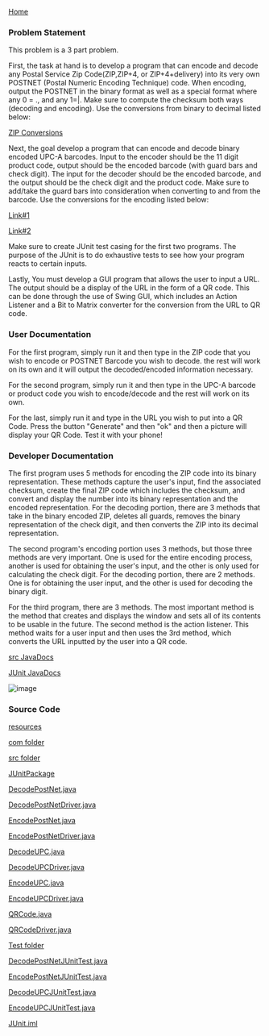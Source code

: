 [Home](https://github.com/mstensby)

### Problem Statement
This problem is a 3 part problem. 

First, the task at hand is to develop a program that can encode and decode any Postal Service Zip Code(ZIP,ZIP+4, or ZIP+4+delivery) into its very own POSTNET (Postal Numeric Encoding Technique) code. When encoding, output the POSTNET in the binary format as well as a special format where any 0 = ., and any 1=|. Make sure to compute the checksum both ways (decoding and encoding). Use the conversions from binary to decimal listed below:

[ZIP Conversions](https://uiowa.instructure.com/courses/207734/files/23406322/preview)

Next, the goal develop a program that can encode and decode binary encoded UPC-A barcodes. Input to the encoder should be the 11 digit product code, output should be the encoded barcode (with guard bars and check digit). The input for the decoder should be the encoded barcode, and the output should be the check digit and the product code. Make sure to add/take the guard bars into consideration when converting to and from the barcode. Use the conversions for the encoding listed below:

[Link#1](https://courses.cs.washington.edu/courses/cse370/01au/minirproject/TeamUPC/UPC.html)

[Link#2](https://en.wikipedia.org/wiki/Universal_Product_Code#Encoding)

Make sure to create JUnit test casing for the first two programs. The purpose of the JUnit is to do exhaustive tests to see how your program reacts to certain inputs. 

Lastly, You must develop a GUI program that allows the user to input a URL. The output should be a display of the URL in the form of a QR code. This can be done through the use of Swing GUI, which includes an Action Listener and a Bit to Matrix converter for the conversion from the URL to QR code. 

### User Documentation
For the first program, simply run it and then type in the ZIP code that you wish to encode or POSTNET Barcode you wish to decode. the rest will work on its own and it will output the decoded/encoded information necessary.

For the second program, simply run it and then type in the UPC-A barcode or product code you wish to encode/decode and the rest will work on its own. 

For the last, simply run it and type in the URL you wish to put into a QR Code. Press the button "Generate" and then "ok" and then a picture will display your QR Code. Test it with your phone!

### Developer Documentation
The first program uses 5 methods for encoding the ZIP code into its binary representation. These methods capture the user's input, find the associated checksum, create the final ZIP code which includes the checksum, and convert and display the number into its binary representation and the encoded representation. For the decoding portion, there are 3 methods that take in the binary encoded ZIP, deletes all guards, removes the binary representation of the check digit, and then converts the ZIP into its decimal representation.

The second program's encoding portion uses 3 methods, but those three methods are very important. One is used for the entire encoding process, another is used for obtaining the user's input, and the other is only used for calculating the check digit. For the decoding portion, there are 2 methods. One is for obtaining the user input, and the other is used for decoding the binary digit.

For the third program, there are 3 methods. The most important method is the method that creates and displays the window and sets all of its contents to be usable in the future. The second method is the action listener. This method waits for a user input and then uses the 3rd method, which converts the URL inputted by the user into a QR code. 

[src JavaDocs](http://localhost:8400/mstensby/oral_exam1/JUnit/doc/JUnitPackage/package-summary.html)

[JUnit JavaDocs](http://localhost:8400/mstensby/oral_exam1/JUnit/docJUnitTesting/EncodeUPCJUnitTest.html)

![image](https://github.com/mstensby/SWD-Projects/assets/156954799/748bfdcc-c557-4cbf-bfc3-97903adbbcd6)


### Source Code
[resources](https://class-git.engineering.uiowa.edu/swd2023fall/mstensby/-/tree/main/oral_exam1/JUnit/resources)

[com folder](https://class-git.engineering.uiowa.edu/swd2023fall/mstensby/-/tree/main/oral_exam1/JUnit/src/com)

[src folder](https://class-git.engineering.uiowa.edu/swd2023fall/mstensby/-/tree/main/oral_exam1/JUnit/src)

[JUnitPackage](https://class-git.engineering.uiowa.edu/swd2023fall/mstensby/-/tree/main/oral_exam1/JUnit/src/JUnitPackage)

[DecodePostNet.java](https://class-git.engineering.uiowa.edu/swd2023fall/mstensby/-/blob/main/oral_exam1/JUnit/src/JUnitPackage/DecodePostNet.java)

[DecodePostNetDriver.java](https://class-git.engineering.uiowa.edu/swd2023fall/mstensby/-/blob/main/oral_exam1/JUnit/src/JUnitPackage/DecodePostNetDriver.java)

[EncodePostNet.java](https://class-git.engineering.uiowa.edu/swd2023fall/mstensby/-/blob/main/oral_exam1/JUnit/src/JUnitPackage/EncodePostNet.java)

[EncodePostNetDriver.java](https://class-git.engineering.uiowa.edu/swd2023fall/mstensby/-/blob/main/oral_exam1/JUnit/src/JUnitPackage/EncodePostNetDriver.java)

[DecodeUPC.java](https://class-git.engineering.uiowa.edu/swd2023fall/mstensby/-/blob/main/oral_exam1/JUnit/src/JUnitPackage/DecodeUPC.java)

[DecodeUPCDriver.java](https://class-git.engineering.uiowa.edu/swd2023fall/mstensby/-/blob/main/oral_exam1/JUnit/src/JUnitPackage/DecodeUPCDriver.java)

[EncodeUPC.java](https://class-git.engineering.uiowa.edu/swd2023fall/mstensby/-/blob/main/oral_exam1/JUnit/src/JUnitPackage/EncodeUPC.java)

[EncodeUPCDriver.java](https://class-git.engineering.uiowa.edu/swd2023fall/mstensby/-/blob/main/oral_exam1/JUnit/src/JUnitPackage/EncodeUPCDriver.java)

[QRCode.java](https://class-git.engineering.uiowa.edu/swd2023fall/mstensby/-/blob/main/oral_exam1/JUnit/src/JUnitPackage/QRCode.java)

[QRCodeDriver.java](https://class-git.engineering.uiowa.edu/swd2023fall/mstensby/-/blob/main/oral_exam1/JUnit/src/JUnitPackage/QRCodeDriver.java)

[Test folder](https://class-git.engineering.uiowa.edu/swd2023fall/mstensby/-/tree/main/oral_exam1/JUnit/Test)

[DecodePostNetJUnitTest.java](https://class-git.engineering.uiowa.edu/swd2023fall/mstensby/-/blob/main/oral_exam1/JUnit/Test/DecodePostNetJUnitTest.java)

[EncodePostNetJUnitTest.java](https://class-git.engineering.uiowa.edu/swd2023fall/mstensby/-/blob/main/oral_exam1/JUnit/Test/EncodePostNetJUnitTest.java)

[DecodeUPCJUnitTest.java](https://class-git.engineering.uiowa.edu/swd2023fall/mstensby/-/blob/main/oral_exam1/JUnit/Test/DecodeUPCJUnitTest.java)

[EncodeUPCJUnitTest.java](https://class-git.engineering.uiowa.edu/swd2023fall/mstensby/-/blob/main/oral_exam1/JUnit/Test/EncodeUPCJUnitTest.java)

[JUnit.iml](https://class-git.engineering.uiowa.edu/swd2023fall/mstensby/-/blob/main/oral_exam1/JUnit/JUnit.iml)
